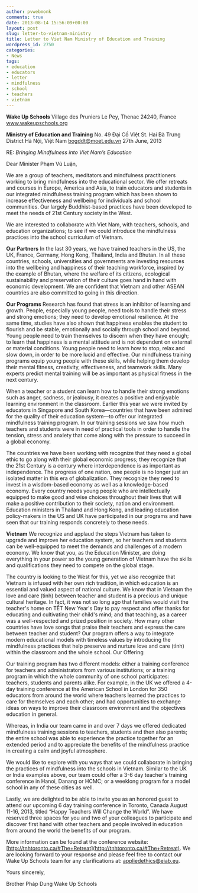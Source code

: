 ```yaml
---
author: pvwebmonk
comments: true
date: 2013-08-14 15:56:09+00:00
layout: post
slug: letter-to-vietnam-ministry
title: Letter to Viet Nam Ministry of Education and Training
wordpress_id: 2750
categories:
- News
tags:
- education
- educators
- letter
- mindfulness
- school
- teachers
- vietnam
---
```


**Wake Up Schools**
Village des Pruniers
Le Pey, Thenac
24240, France
www.wakeupschools.org


**Ministry of Education and Training**
No. 49 Đại Cồ Việt St.
Hai Bà Trưng District
Hà Nội, Việt Nam
bogddt@moet.edu.vn
27th June, 2013

RE: _Bringing Mindfulness into Viet Nam’s Education_

Dear Minister Phạm Vũ Luận,

We are a group of teachers, meditators and mindfulness practitioners working to bring mindfulness into the educational sector. We offer retreats and courses in Europe, America and Asia, to train educators and students in our integrated mindfulness training program which has been shown to increase effectiveness and wellbeing for individuals and school communities. Our largely Buddhist-based practices have been developed to meet the needs of 21st Century society in the West.

We are interested to collaborate with Viet Nam, with teachers, schools, and education organizations; to see if we could introduce the mindfulness practices into the school curriculum of Vietnam.

**Our Partners**
In the last 30 years, we have trained teachers in the US, the UK, France, Germany, Hong Kong, Thailand, India and Bhutan. In all these countries, schools, universities and governments are investing resources into the wellbeing and happiness of their teaching workforce, inspired by the example of Bhutan, where the welfare of its citizens, ecological sustainability and preservation of their culture goes hand in hand with economic development. We are confident that Vietnam and other ASEAN countries are also committed to going in this direction.

**Our Programs**
Research has found that stress is an inhibitor of learning and growth. People, especially young people, need tools to handle their stress and strong emotions; they need to develop emotional resilience. At the same time, studies have also shown that happiness enables the student to flourish and be stable, emotionally and socially through school and beyond. Young people need to train themselves to discern when they have enough; to learn that happiness is a mental attitude and is not dependent on external or material conditions. Young people need to learn how to stop, relax and slow down, in order to be more lucid and effective. Our mindfulness training programs equip young people with these skills, while helping them develop their mental fitness, creativity, effectiveness, and teamwork skills. Many experts predict mental training will be as important as physical fitness in the next century.

When a teacher or a student can learn how to handle their strong emotions such as anger, sadness, or jealousy, it creates a positive and enjoyable learning environment in the classroom. Earlier this year we were invited by educators in Singapore and South Korea—countries that have been admired for the quality of their education system—to offer our integrated mindfulness training program. In our training sessions we saw how much teachers and students were in need of practical tools in order to handle the tension, stress and anxiety that come along with the pressure to succeed in a global economy.

The countries we have been working with recognize that they need a global ethic to go along with their global economic progress; they recognize that the 21st Century is a century where interdependence is as important as independence. The progress of one nation, one people is no longer just an isolated matter in this era of globalization. They recognize they need to invest in a wisdom-based economy as well as a knowledge-based economy. Every country needs young people who are intellectually equipped to make good and wise choices throughout their lives that will make a positive contribution to their society, nation and environment. Education ministers in Thailand and Hong Kong, and leading education policy-makers in the US and UK have participated in our programs and have seen that our training responds concretely to these needs.

**Vietnam**
We recognize and applaud the steps Vietnam has taken to upgrade and improve her education system, so her teachers and students can be well-equipped to meet the demands and challenges of a modern economy. We know that you, as the Education Minister, are doing everything in your power so the young generation of Vietnam have the skills and qualifications they need to compete on the global stage.

The country is looking to the West for this, yet we also recognize that Vietnam is infused with her own rich tradition, in which education is an essential and valued aspect of national culture. We know that in Vietnam the love and care (tình) between teacher and student is a precious and unique cultural heritage. In fact, it was not so long ago that families would visit the teacher's home on TẾT New Year's Day to pay respect and offer thanks for educating and cultivating their child's mind; and that teaching, as a career was a well-respected and prized position in society. How many other countries have love songs that praise their teachers and express the care between teacher and student? Our program offers a way to integrate modern educational models with timeless values by introducing the mindfulness practices that help preserve and nurture love and care (tình) within the classroom and the whole school.
Our Offering

Our training program has two different models: either a training conference for teachers and administrators from various institutions; or a training program in which the whole community of one school participates: teachers, students and parents alike. For example, in the UK we offered a 4-day training conference at the American School in London for 350 educators from around the world where teachers learned the practices to care for themselves and each other; and had opportunities to exchange ideas on ways to improve their classroom environment and the objectives education in general.

Whereas, in India our team came in and over 7 days we offered dedicated mindfulness training sessions to teachers, students and then also parents; the entire school was able to experience the practice together for an extended period and to appreciate the benefits of the mindfulness practice in creating a calm and joyful atmosphere.

We would like to explore with you ways that we could collaborate in bringing the practices of mindfulness into the schools in Vietnam. Similar to the UK or India examples above, our team could offer a 3-6 day teacher's training conference in Hanoi, Danang or HCMC; or a weeklong program for a model school in any of these cities as well.

Lastly, we are delighted to be able to invite you as an honored guest to attend our upcoming 6 day training conference in Toronto, Canada August 11-16, 2013, titled “Happy Teachers Will Change the World”. We have reserved three spaces for you and two of your colleagues to participate and discover first hand with other teachers and people involved in education from around the world the benefits of our program.

More information can be found at the conference website: [http://tnhtoronto.ca/#The+Retreat](http://tnhtoronto.ca/#The+Retreat). We are looking forward to your response and please feel free to contact our Wake Up Schools team for any clarifications at: appliedethics@eiab.eu.

Yours sincerely,

Brother Pháp Dung
Wake Up Schools
